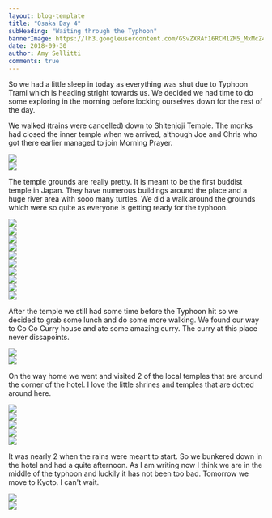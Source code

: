 ```yaml
---
layout: blog-template
title: "Osaka Day 4"
subHeading: "Waiting through the Typhoon"
bannerImage: https://lh3.googleusercontent.com/GSvZXRAf16RCM1ZM5_MxMcZ4qRh3UYHEMiV6j-83Mvj-kjH7_eyaYTfshgF4te_HFMrh_QquGFzaTDpwBtUOudGFvVauo5z9t_bJQbXOoUz-L2JdFdDqcBf7DevXX-mbyKjZZzbY9rE=w2400
date: 2018-09-30
author: Amy Sellitti
comments: true
---
```


So we had a little sleep in today as everything was shut due to Typhoon Trami which is heading stright towards us. We decided we had time to do some exploring in the morning before locking ourselves down for the rest of the day.

We walked (trains were cancelled) down to Shitenjoji Temple. The monks had closed the inner temple when we arrived, although Joe and Chris who got there earlier managed to join Morning Prayer.

<div class="center-image"><img src="https://lh3.googleusercontent.com/Mr77Wv3FozBwzh-7Q6sFpanzQWoHe3saWuSWXvzPHwFfuJIbG3U-QCRztamvmn7zN43OUkxaWw_k8oIYT_Ug3nZzCZ8QBqtSZd2rHlK60kmzw5GJK2M04KXp7y388GaM_h_1_kSuews=w2400" /></div>
<div class="center-image"><img src="https://lh3.googleusercontent.com/u1TAaO4inyS8GZWiTBxOFCyAvSJrUcJbWgaNfD4Y6MF5GXe72JIK17zcxNLTjSq_EnMjLBJKYI7--XrKarGSW5gti5ecza-ZL-336LHZnWNIZ-6d3pt-uUunF5cumZBDFecNB6xZfYk=w2400" /></div>

The temple grounds are really pretty. It is meant to be the first buddist temple in Japan. They have numerous buildings around the place and a huge river area with sooo many turtles. We did a walk around the grounds which were so quite as everyone is getting ready for the typhoon. 

<div class="center-image"><img src="https://lh3.googleusercontent.com/Q4gHn_2sFg5cCkZ_cdY8_2EZYlyYZR3qbsVCDVURRLLYxr-m5P_ACKe97aiM7z6rvcNItjVv02RqIqbB1hIzDXmvJVaL1CVqLDYqzZhn_WG_dBP56CiYo6m3NRrg6Ae4Cq5F92zyJ_w=w2400" /></div>
<div class="center-image"><img src="https://lh3.googleusercontent.com/ATj2SR3bunQNmRErpYgVh4IyemRSHH8UXP6KneyPxLNumis5hZ-Ie8B7YQcU7d4KN_P9pJqOyYlFcUmzMsV154VaLKYY3rNALrLcLrD438rd9Kh-AVLWo4A-2WRlfpFXVvMkBS8ik54=w2400" /></div>
<div class="center-image"><img src="https://lh3.googleusercontent.com/cd_ZS0jPtHdQSjzF5xo1_pArHCB-e2G37nEKjl-lG8r9fd1Qgxs7Fvx8jQ1fA4WA_R10IfNltkC4T5IW4x93QhuCMLMpUR-pX7n6HmMS86MCnFdWz8Yr4Z_acbavIbK3txC1QFkY_gs=w2400" /></div>
<div class="center-image"><img src="https://lh3.googleusercontent.com/IzOcQF4MfCAuyqbtcsotfj_qdkUSuqxqFqjHCfF2pz0e0slPg4QsrqZvjVW5UbcJPx0sa2D08RjQuPYZ563n6NH9arFvHdVqYWxe0lqigdjCecEXi33gOUv_2ajsL_Lj8CanVRVauVg=w2400" /></div>
<div class="center-image"><img src="https://lh3.googleusercontent.com/3rCyvx5kZj-aizY79wWsRXTn_3HhCo5iFv6fNOEhLqQPNz1GX6In2Wk_v-c24bEjoJTCLVBW1pX_KxqNY1WnHqU3LpSRzajKVWVaoBv9uxubmdhieFkV08wKEB8x0uMSeEXp6LElZG4=w2400" /></div>
<div class="center-image"><img src="https://lh3.googleusercontent.com/3kQ-wQ3IrlJtlL9oaD6iv5wHI1-qQKC5o3ZDTzGVUyPU7YPcVciEjDLD8sjGSn3UvjrITaR8F0af5h7W5oOCUdEFcOs9vuGr6Qc3EM4ph9ISeviISteJOvLdifvTV0bMwFWqnbeFKZk=w2400" /></div>
<div class="center-image"><img src="https://lh3.googleusercontent.com/QUhtQpDolj9gC5rzzsOT6GnXmlPYE3iRJcRlncmA26STH6DY89p1RPaY5oWPbLLwyB5Orxp3K3mTBMJCKtBATXlFFwGBFjF00COJHPucGSBGe0gjbyTjuz4b-INhxP1S3qKjpdpGbYw=w2400" /></div>
<div class="center-image"><img src="https://lh3.googleusercontent.com/YaRjWXErOF12LZJFrGMLlBcznBNpX56dla9-X8SAATuiGGVdOXQtoYURfXV6Mm6KPL7BRvV1_QDqUNCjedbr_wItKauIOSZQOxYDFdGSoca7ucWS2_twfP39Zo63MDbE7dC8txChp4M=w2400" /></div>
<div class="center-image"><img src="https://lh3.googleusercontent.com/4KzSjL5LX6TnHlOFlAJw6YZnKJu33kRNo0qP24CL566tk6e7XINdxzI59b_ZBuFi9_ChCbN6YXdFzLU-zIPlqdCScOzC9kdBvuCR42eJpKCcpnvoAX73o4eWdTtoXsaCRyNoBhBkjjM=w2400" /></div>
<div class="center-image"><img src="https://lh3.googleusercontent.com/Hzr_9vpc1jRrY5FvfxAfpkzgqa0zMwhYiG-QrfqMINorjjadoXEv2taqS5GxWiM1KE1Sw6_002QKsVnJ1HZkiOd6h6BWVgU8ko8UGMGNsb2j79YtaWBeL3lhxztZeSjUfLHf_GkE5GM=w2400" /></div>

After the temple we still had some time before the Typhoon hit so we decided to grab some lunch and do some more walking. We found our way to Co Co Curry house and ate some amazing curry. The curry at this place never dissapoints.

<div class="center-image"><img src="https://lh3.googleusercontent.com/lmpFex0oXah85IHeUogvu0m5tfvbCblBhHJkU2bFoPkVL8MChDhC4qChxZDzNbsEGcpLqNcTClxUFqmx0CbedS-QDbbaHtboA2Wh0_lQ-P8OyQ_V37Dt3Yor0Ur5hzmgW8PdgO7RvHE=w2400" /></div>
<div class="center-image"><img src="https://lh3.googleusercontent.com/NzuglN55mw-gZKqpuOa_Vus-HCLnVs_du6q6nqNisIIULTM-uHBoyqB28pwfC9lfoBrpISavuorKSE4ilnDdYg9VHApVn0n700MHjxXcDXKbTqjs7AxISyIQIznZ3X5yAdtxEqm95QQ=w2400" /></div>



On the way home we went and visited 2 of the local temples that are around the corner of the hotel. I love the little shrines and temples that are dotted around here.

<div class="center-image"><img src="https://lh3.googleusercontent.com/GSvZXRAf16RCM1ZM5_MxMcZ4qRh3UYHEMiV6j-83Mvj-kjH7_eyaYTfshgF4te_HFMrh_QquGFzaTDpwBtUOudGFvVauo5z9t_bJQbXOoUz-L2JdFdDqcBf7DevXX-mbyKjZZzbY9rE=w2400" /></div>
<div class="center-image"><img src="https://lh3.googleusercontent.com/_Io1OqLOZc2sWpo1Yd3aKLLjjnf_un-Sg5yE2f-tTPTwR9PxCSqIGqNSrp4dOIezmNjZi-O-EnTSjRagxGqmk3JPgs7Znb6jeZPDP9FRvRieUNWu7tPt1YvVV11cgvGarkxA0GQAsOk=w2400" /></div>
<div class="center-image"><img src="https://lh3.googleusercontent.com/KtDdr2Pg3qW8tfd9DjJYCONR4KRozbvLSSAF869NFrhwqf8Cr5CSx7JBrDDThR7eRQ9s8_jJVF346gDMWwYSdYhKKyifivBwawzrdQZZJDMuDXpv9EqeN_UV6R6XDAAgqPrAOELFyn0=w2400" /></div>
<div class="center-image"><img src="https://lh3.googleusercontent.com/FehW_iW_xBgLv7vNPB01J0Hj-7ljDvhjmaI4_fDwq4V0SRJOudaG3Ynwm2DCc69MQAVgJZuUsoabXSS7gyGJwokgR1egKq6xJsaf0bm55voT-YstvRl9-JFtqyx0tGDWFQQzIrgejTo=w2400" /></div>
<div class="center-image"><img src="https://lh3.googleusercontent.com/ciRQX2p4ycW-t64m20191vIPPlB26B_SEnxfdsy_rRZjsa2RLH6LNK6s7jB3ukC8dJcQzC676FeT1yMgqUVl_xrIJp7Cg1dQ0dwj8Bs9fmj4hvVPWEdabNb_u4_WOC8RjViSEHDvRCI=w2400" /></div>

It was nearly 2 when the rains were meant to start. So we bunkered down in the hotel and had a quite afternoon. As I am writing now I think we are in the middle of the typhoon and luckily it has not been too bad. Tomorrow we move to Kyoto. I can't wait.

<div class="center-image"><img src="https://lh3.googleusercontent.com/WErpDDBT-vjGxNK9Hmg3m4jOsvMuDBNHefyhZX_O6Fpp4TmMh_IavAS8ygIK6NcPQcQ0Fqpyaf8OoHJukemRVuXhHW-M1uoSjDN1ILYGSQ3TSkyd2fSOFGM8NhNljwbZsInhAgQ3c4Y=w2400" /></div>
<div class="center-image"><img src="https://lh3.googleusercontent.com/jJl4hXpfT_og_PJCBc4NaL8wGdQ6lH75HdwYNTH0SeBcgelmC_dZgDnuyU4Duugw1ZEBVgbJTilLoDhyWwq9q9amqN81cJYiutUuuyo24FclBRnZXmGO1Jdz6vlUekFL6lk1-wLCXkE=w2400" /></div>



